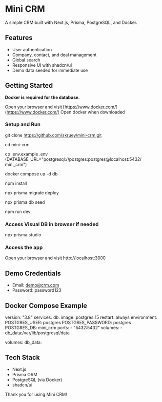 # Mini CRM

A simple CRM built with Next.js, Prisma, PostgreSQL, and Docker.

## Features

- User authentication
- Company, contact, and deal management
- Global search
- Responsive UI with shadcn/ui
- Demo data seeded for immediate use

## Getting Started

**Docker is required for the database.**

Open your browser and visit [https://www.docker.com/](https://www.docker.com/)
Open docker when downloaded

### Setup and Run

git clone https://github.com/skruey/mini-crm.git

cd mini-crm

cp .env.example .env (DATABASE_URL="postgresql://postgres:postgres@localhost:5432/
mini_crm")

docker compose up -d db

npm install

npx prisma migrate deploy

npx prisma db seed

npm run dev

### Access Visual DB in browser if needed

npx prisma studio

### Access the app

Open your browser and visit [http://localhost:3000](http://localhost:3000)

## Demo Credentials

- Email: demo@crm.com
- Password: password123

## Docker Compose Example

version: "3.8"
services:
db:
image: postgres:15
restart: always
environment:
POSTGRES_USER: postgres
POSTGRES_PASSWORD: postgres
POSTGRES_DB: mini_crm
ports: - "5432:5432"
volumes: - db_data:/var/lib/postgresql/data

volumes:
db_data:

## Tech Stack

- Next.js
- Prisma ORM
- PostgreSQL (via Docker)
- shadcn/ui

Thank you for using Mini CRM!
